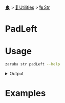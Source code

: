 <!--startTocHeader-->
[🏠](../../README.md) > [🔧 Utilities](../README.md) > [🔠 Str](README.md)
# PadLeft
<!--endTocHeader-->

# Usage


```bash
zaruba str padLeft --help
```
 
<details>
<summary>Output</summary>
 
```````
Fill from left

Usage:
  zaruba str padLeft <string> <length> [char] [flags]

Flags:
  -h, --help   help for padLeft
```````
</details>


# Examples


<!--startTocSubtopic-->
<!--endTocSubtopic-->